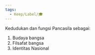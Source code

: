 ```yaml
---
tags:
  - Keep/Label/🎓
---
```


Kedudukan dan fungsi Pancasila sebagai:

1. Budaya bangsa
2. Filsafat bangsa 
3. Identitas Nasional 